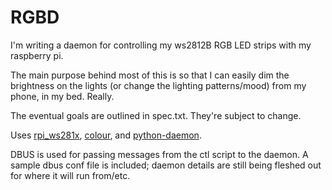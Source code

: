 # RGBD

I'm writing a daemon for controlling my ws2812B RGB LED strips with my raspberry pi.

The main purpose behind most of this is so that I can easily dim the brightness on the lights (or change the lighting patterns/mood) from my phone, in my bed. Really.

The eventual goals are outlined in spec.txt. They're subject to change.

Uses [rpi\_ws281x](https://github.com/jgarff/rpi_ws281x), [colour](https://pypi.python.org/pypi/colour), and [python-daemon](https://pypi.python.org/pypi/python-daemon/).

DBUS is used for passing messages from the ctl script to the daemon. A sample dbus conf file is included; daemon details are still being fleshed out for where it will run from/etc.
